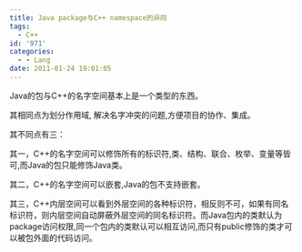 ```yaml
---
title: Java package与C++ namespace的异同
tags:
  - C++
id: '971'
categories:
  - - Lang
date: 2011-01-24 19:01:05
---
```


Java的包与C++的名字空间基本上是一个类型的东西。
<!-- more -->
其相同点为划分作用域, 解决名字冲突的问题,方便项目的协作、集成。

其不同点有三：

其一，C++的名字空间可以修饰所有的标识符,类、结构、联合、枚举、变量等皆可,而Java的包只能修饰Java类。

其二，C++的名字空间可以嵌套,Java的包不支持嵌套。

其三，C++内层空间可以看到外层空间的各种标识符，相反则不可，如果有同名标识符，则内层空间自动屏蔽外层空间的同名标识符。而Java包内的类默认为package访问权限,同一个包内的类默认可以相互访问,而只有public修饰的类才可以被包外面的代码访问。